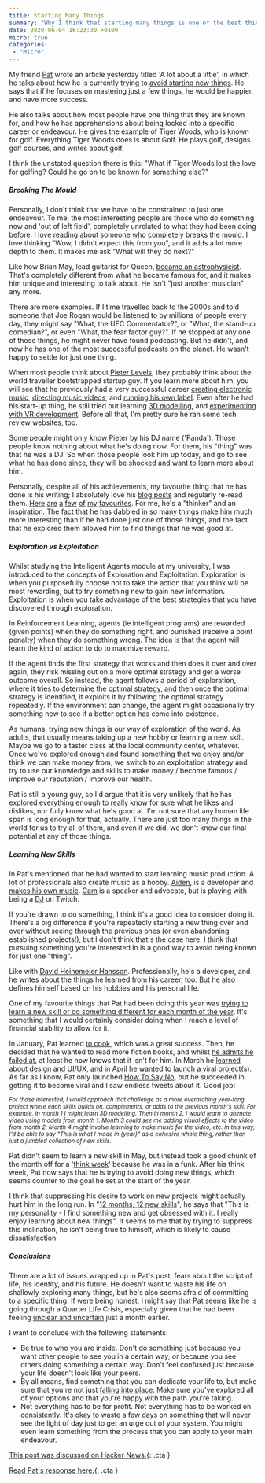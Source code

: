 ```yaml
---
title: Starting Many Things
summary: "Why I think that starting many things is one of the best things to do to become a unique and successful person."
date: 2020-06-04 16:23:30 +0100
micro: true
categories:
 - "Micro"
---
```

My friend [Pat](https://patwalls.co) wrote an article yesterday titled 'A lot about a little', in which he talks about how he is currently trying to [avoid starting new things](https://daily.patwalls.co/a-lot-about-a-little). He says that if he focuses on mastering just a few things, he would be happier, and have more success.

He also talks about how most people have one thing that they are known for, and how he has apprehensions about being locked into a specific career or endeavour. He gives the example of Tiger Woods, who is known for golf. Everything Tiger Woods does is about Golf. He plays golf, designs golf courses, and writes about golf.

I think the unstated question there is this: "What if Tiger Woods lost the love for golfing? Could he go on to be known for something else?"

##### Breaking The Mould

Personally, I don't think that we have to be constrained to just one endeavour. To me, the most interesting people are those who do something new and 'out of left field', completely unrelated to what they had been doing before. I love reading about someone who completely breaks the mould. I love thinking "Wow, I didn't expect this from you", and it adds a lot more depth to them. It makes me ask "What will they do next?"

Like how Brian May, lead guitarist for Queen, [became an astrophysicist](https://en.wikipedia.org/wiki/Brian_May#Scientific_career). That's completely different from what he became famous for, and it makes him unique and interesting to talk about. He isn't "just another musician" any more.

There are more examples. If I time travelled back to the 2000s and told someone that Joe Rogan would be listened to by millions of people every day, they might say "What, the UFC Commentator?", or "What, the stand-up comedian?", or even "What, the fear factor guy?". If he stopped at any one of those things, he might never have found podcasting. But he didn't, and now he has one of the most successful podcasts on the planet. He wasn't happy to settle for just one thing.

When most people think about [Pieter Levels](https://levels.io/), they probably think about the world traveller bootstrapped startup guy. If you learn more about him, you will see that he previously had a very successful career [creating electronic music](https://www.youtube.com/watch?v=hlSfVA92808), [directing music videos](https://levels.io/what-if-your-ambitions-are-too-high/), and [running his own label](https://pandamixshow.com/). Even after he had his start-up thing, he still tried out learning [3D modelling](https://levels.io/what-if-your-ambitions-are-too-high/), and [experimenting with VR development](https://levels.io/from-web-dev-to-vr-dev/). Before all that, I'm pretty sure he ran some tech review websites, too.

Some people might only know Pieter by his DJ name ('Panda'). Those people know nothing about what he's doing now. For them, his "thing" was that he was a DJ. So when those people look him up today, and go to see what he has done since, they will be shocked and want to learn more about him.

Personally, despite all of his achievements, my favourite thing that he has done is his writing; I absolutely love his [blog posts](https://levels.io/archive/) and regularly re-read them. [Here](https://levels.io/generation-y-feels-lost/) [are](https://levels.io/bali/) [a](https://levels.io/ideals-fears-script-life/) [few](https://levels.io/hong-kong-new-york-of-the-east/) [of](https://levels.io/achiever-crisis/) [my](https://levels.io/bangkok-dive-bar-cheap-charlies-roof-top-bar-above-11/) [favourites](https://levels.io/reset-your-life/). For me, he's a "thinker" and an inspiration. The fact that he has dabbled in so many things make him much more interesting than if he had done just one of those things, and the fact that he explored them allowed him to find things that he was good at.

##### Exploration vs Exploitation

Whilst studying the Intelligent Agents module at my university, I was introduced to the concepts of Exploration and Exploitation. Exploration is when you purposefully choose not to take the action that you think will be most rewarding, but to try something new to gain new information. Exploitation is when you take advantage of the best strategies that you have discovered through exploration.

In Reinforcement Learning, agents (ie intelligent programs) are rewarded (given points) when they do something right, and punished (receive a point penalty) when they do something wrong. The idea is that the agent will learn the kind of action to do to maximize reward.

If the agent finds the first strategy that works and then does it over and over again, they risk missing out on a more optimal strategy and get a worse outcome overall. So instead, the agent follows a period of exploration, where it tries to determine the optimal strategy, and then once the optimal strategy is identified, it exploits it by following the optimal strategy repeatedly. If the environment can change, the agent might occasionally try something new to see if a better option has come into existence.

As humans, trying new things is our way of exploration of the world. As adults, that usually means taking up a new hobby or learning a new skill. Maybe we go to a taster class at the local community center, whatever. Once we've explored enough and found something that we enjoy and/or think we can make money from, we switch to an exploitation strategy and try to use our knowledge and skills to make money / become famous / improve our reputation / improve our health.

Pat is still a young guy, so I'd argue that it is very unlikely that he has explored everything enough to really know for sure what he likes and dislikes, nor fully know what he's good at. I'm not sure that any human life span is long enough for that, actually. There are just too many things in the world for us to try all of them, and even if we did, we don't know our final potential at any of those things.

##### Learning New Skills

In Pat's  mentioned that he had wanted to start learning music production. A lot of professionals also create music as a hobby. [Aiden](https://twitter.com/Aidenbuis), is a developer and [makes his own music](https://www.youtube.com/channel/UCAfpIZj-XAoya-Q8Osn1_AQ/videos). [Cam](https://twitter.com/camerondare) is a speaker and advocate, but is playing with being a [DJ](https://www.twitch.tv/camerondare) on Twitch.

If you're drawn to do something, I think it's a good idea to consider doing it. There's a big difference if you're repeatedly starting a new thing over and over without seeing through the previous ones (or even abandoning established projects!), but I don't think that's the case here. I think that pursuing something you're interested in is a good way to avoid being known for just one "thing".

Like with [David Heinemeier Hansson](https://dhh.dk/). Professionally, he's a developer, and he writes about the things he learned from his career, too. But he also defines himself based on his hobbies and his personal life.

One of my favourite things that Pat had been doing this year was [trying to learn a new skill or do something different for each month of the year](https://daily.patwalls.co/12-months-12-new-skills). It's something that I would certainly consider doing when I reach a level of financial stability to allow for it.

In January, Pat learned [to cook](https://daily.patwalls.co/1-new-hobby), which was a great success. Then, he decided that he wanted to read more fiction books, and whilst [he admits he failed at](https://daily.patwalls.co/march-hobby), at least he now knows that it isn't for him. In March he [learned about design and UI/UX](https://daily.patwalls.co/i-got-better-at-design), and in April he wanted to [launch a viral project(s)](https://daily.patwalls.co/new-skill-for-april). As far as I know, Pat only launched [How To Say No](https://www.producthunt.com/posts/how-to-say-no), but he succeeded in getting it to become viral and I saw endless tweets about it. Good job!

<small><em>For those interested, I would approach that challenge as a more overarching year-long project where each skills builds on, complements, or adds to the previous month's skill. For example, in month 1 I might learn 3D modelling. Then in month 2, I would learn to animate video using models from month 1. Month 3 could see me adding visual effects to the video from month 2. Month 4 might involve learning to make music for the video, etc. In this way, I'd be able to say "This is what I made in {year}" as a cohesive whole *thing*, rather than just a jumbled collection of new skills.</em></small>

Pat didn't seem to learn a new skill in May, but instead took a good chunk of the month off for a '[think week](https://daily.patwalls.co/may-2020-think-week)' because he was in a funk. After his think week, Pat now says that he is trying to avoid doing new things, which seems counter to the goal he set at the start of the year.

I think that suppressing his desire to work on new projects might actually hurt him in the long run. In "[12 months, 12 new skills](https://daily.patwalls.co/12-months-12-new-skills)", he says that "This is my personality - I find something new and get obsessed with it. I really enjoy learning about new things". It seems to me that by trying to suppress this inclination, he isn't being true to himself, which is likely to cause dissatisfaction.

##### Conclusions

There are a lot of issues wrapped up in Pat's post; fears about the script of life, his identity, and his future. He doesn't want to waste his life on shallowly exploring many things, but he's also seems afraid of committing to a specific thing. If were being honest, I might say that Pat seems like he is going through a Quarter Life Crisis, especially given that he had been feeling [unclear and uncertain](https://daily.patwalls.co/unclear) just a month earlier.

I want to conclude with the following statements:

* Be true to who you are inside. Don't do something just because you want other people to see you in a certain way, or because you see others doing something a certain way. Don't feel confused just because your life doesn't look like your peers.
* By all means, find something that you can dedicate your life to, but make sure that you're not just [falling into place](/micro/falling-into-place). Make sure you've explored all of your options and that you're happy with the path you're taking.
* Not everything has to be for profit. Not everything has to be worked on consistently. It's okay to waste a few days on something that will never see the light of day just to get an urge out of your system. You might even learn something from the process that you can apply to your main endeavour.

[This post was discussed on Hacker News.](https://news.ycombinator.com/item?id=23427591){: .cta }

[Read Pat's response here.](https://patwalls.com/virtuoso){: .cta }